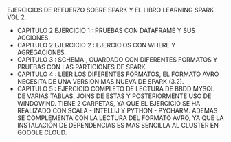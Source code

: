 EJERCICIOS DE REFUERZO SOBRE SPARK Y EL LIBRO LEARNING SPARK VOL 2.


  - CAPITULO 2 EJERCICIO 1 : PRUEBAS CON DATAFRAME Y SUS ACCIONES.
  - CAPITULO 2 EJERCICIO 2 : EJERCICIOS CON WHERE Y AGREGACIONES. 
  - CAPITULO 3 : SCHEMA , GUARDADO CON DIFERENTES FORMATOS Y PRUEBAS CON LAS PARTICIONES DE SPARK. 
  - CAPITULO 4 : LEER LOS DIFERENTES FORMATOS, EL FORMATO AVRO NECESITA DE UNA VERSION MAS NUEVA DE SPARK (3.2).
  - CAPITULO 5 : EJERCICIO COMPLETO DE LECTURA DE BBDD MYSQL DE VARIAS TABLAS, JOINS DE ESTAS Y POSTERIORMENTE USO DE WINDOWIND. 
                 TIENE 2 CARPETAS, YA QUE EL EJERCICIO SE HA REALIZADO CON SCALA - INTELLIJ Y PYTHON - PYCHARM.
                 ADEMAS SE COMPLEMENTA CON LA LECTURA DEL FORMATO AVRO, YA QUE LA INSTALACIÓN DE DEPENDENCIAS ES MAS SENCILLA AL CLUSTER EN GOOGLE CLOUD.

